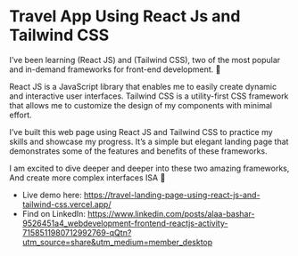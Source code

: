 # Travel App Using React Js and Tailwind CSS

I’ve been learning (React JS) and (Tailwind CSS), two of the most popular and in-demand frameworks for front-end development. 🚀

React JS is a JavaScript library that enables me to easily create dynamic and interactive user interfaces. Tailwind CSS is a utility-first CSS framework that allows me to customize the design of my components with minimal effort.

I’ve built this web page using React JS and Tailwind CSS to practice my skills and showcase my progress. It’s a simple but elegant landing page that demonstrates some of the features and benefits of these frameworks.

I am excited to dive deeper and deeper into these two amazing frameworks, And create more complex interfaces ISA 🌟

- Live demo here: https://travel-landing-page-using-react-js-and-tailwind-css.vercel.app/
- Find on LinkedIn: https://www.linkedin.com/posts/alaa-bashar-9526451a4_webdevelopment-frontend-reactjs-activity-7158511980712992769-qQtn?utm_source=share&utm_medium=member_desktop

